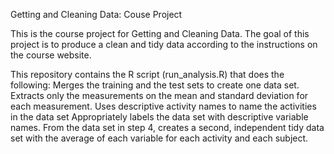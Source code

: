 Getting and Cleaning Data: Couse Project

This is the course project for Getting and Cleaning Data. The goal of this project is to produce a clean and tidy data according to the instructions on the course website.

This repository contains the R script (run_analysis.R) that does the following:
Merges the training and the test sets to create one data set.
Extracts only the measurements on the mean and standard deviation for each measurement.
Uses descriptive activity names to name the activities in the data set
Appropriately labels the data set with descriptive variable names.
From the data set in step 4, creates a second, independent tidy data set with the average of each variable for each activity and each subject.
